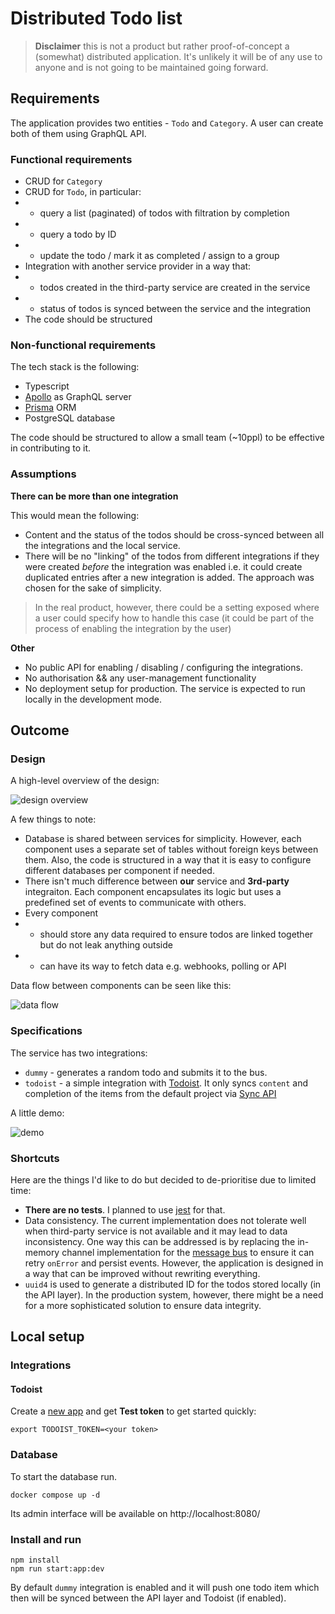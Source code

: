 # Distributed Todo list

> **Disclaimer** this is not a product but rather proof-of-concept a (somewhat) distributed
> application. It's unlikely it will be of any use to anyone and is not going to be maintained
> going forward.

## Requirements

The application provides two entities - `Todo` and `Category`. A user can create both of them using GraphQL API. 

### Functional requirements

* CRUD for `Category`
* CRUD for `Todo`, in particular:
* * query a list (paginated) of todos with filtration by completion
* * query a todo by ID
* * update the todo / mark it as completed / assign to a group
* Integration with another service provider in a way that:
* * todos created in the third-party service are created in the service
* * status of todos is synced between the service and the integration
* The code should be structured

### Non-functional requirements

The tech stack is the following:

* Typescript
* [Apollo](https://www.apollographql.com/docs/react/get-started) as GraphQL server
* [Prisma](https://www.prisma.io/typescript) ORM
* PostgreSQL database

The code should be structured to allow a small team (~10ppl) to be effective in contributing to it.

### Assumptions

**There can be more than one integration**

This would mean the following:

* Content and the status of the todos should be cross-synced between all the integrations and the local service.
* There will be no "linking" of the todos from different integrations if they were created *before* the integration was enabled i.e. it could create duplicated entries after a new integration is added. The approach was chosen for the sake of simplicity.

> In the real product, however, there could be a setting exposed where a user could specify how to handle this case (it could be part of the process of enabling the integration by the user)

**Other**
* No public API for enabling / disabling / configuring the integrations.
* No authorisation && any user-management functionality
* No deployment setup for production. The service is expected to run locally in the development mode.

## Outcome

### Design

A high-level overview of the design:

![design overview](docs/design_overview.png)

A few things to note:

* Database is shared between services for simplicity. However, each component uses a separate set of tables without foreign keys between them. Also, the code is structured in a way that it is easy to configure different databases per component if needed.
* There isn't much difference between **our** service and **3rd-party** integraiton. Each component encapsulates its logic but uses a predefined set of events to communicate with others.
* Every component
* * should store any data required to ensure todos are linked together but do not leak anything outside
* * can have its way to fetch data e.g. webhooks, polling or API

Data flow between components can be seen like this:

![data flow](docs/data_flow.png)

### Specifications

The service has two integrations:

* `dummy` - generates a random todo and submits it to the bus.
* `todoist` - a simple integration with [Todoist](https://todoist.com/). It only syncs `content` and completion of the items from the default project via [Sync API](https://developer.todoist.com/sync/v9/#items)

A little demo:

![demo](https://github.com/zerc/dotos/assets/306862/e549b0b9-a921-4b3c-a142-b047826e64c4)



### Shortcuts

Here are the things I'd like to do but decided to de-prioritise due to limited time:

* **There are no tests**. I planned to use [jest](https://jestjs.io/docs/getting-started) for that.
* Data consistency. The current implementation does not tolerate well when third-party service is not available and it may lead to data inconsistency. One way this can be addressed is by replacing the in-memory channel implementation for the [message bus](https://github.com/Dashlane/ts-event-bus) to ensure it can retry `onError` and persist events. However, the application is designed in a way that can be improved without rewriting everything.
* `uuid4` is used to generate a distributed ID for the todos stored locally (in the API layer). In the production system, however, there might be a need for a more sophisticated solution to ensure data integrity.

## Local setup

### Integrations

#### Todoist

Create a [new app](https://developer.todoist.com/appconsole.html) and get **Test token** to get started quickly:

```shell
export TODOIST_TOKEN=<your token>
```

### Database

To start the database run.

```shell
docker compose up -d
```

Its admin interface will be available on http://localhost:8080/

### Install and run

```shell
npm install
npm run start:app:dev
```

By default `dummy` integration is enabled and it will push one todo item which then will be synced between the API layer and Todoist (if enabled).
